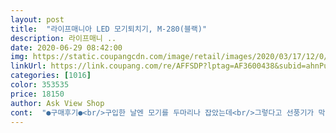 ```yaml
---
layout: post 
title:  "라이프매니아 LED 모기퇴치기, M-280(블랙)" 
description: 라이프매니 ..
date: 2020-06-29 08:42:00 
img: https://static.coupangcdn.com/image/retail/images/2020/03/17/12/0/a6cd75e9-0f1c-4632-93b5-606f20958fc5.jpg 
linkUrl: https://link.coupang.com/re/AFFSDP?lptag=AF3600438&subid=ahnPublicAsk&pageKey=1357553462&itemId=2388391807&vendorItemId=70383807018&traceid=V0-113-0161abdca46c87e8 
categories: [1016] 
color: 353535 
price: 18150 
author: Ask View Shop 
cont:  "●구매후기●<br/>구입한 날엔 모기를 두마리나 잡았는데<br/>그렇다고 선풍기가 막 큰 소리가 나는 것도 아니지만<br/>너무유용하게잘구입했어요<br/>단계는 3단계로 조절도 가능 하고, 소음도 그렇게 크게 없네요.<br/><br/>막상 사고나서는 뭐 잡히는 것도 없고 , 날파리조차도 없는데<br/>무드등으로도좋구.<br/>단계별루빛이다달라서<br/>뭐 잡혀있는것도 없네요.<br/><br/>벌레를 잘 잡는지는 아직 모르겠는데 소리 따문에 귀가아파요<br/>상품도깨끗하고.<br/>디자인도너무예뻐요<br/>생각보다 소음도 있는데 바람은 약해서 모기가 근처에 가다가도 도망가네요.<br/>.<br/>ㅠㅠ 어두운데 혼자 둬도 효과없고.<br/>.<br/> LED만으로는 한계가 있어요.<br/> 날파리는 잡는데 모기는 못잡네요... <br/><br/>소리가 크진 않았지만 삐하는 소리가 귀에 거슬려서 귀가 아프네요 요런걸 처음 사용해보는거라 이런건 다 그런건지 모르겠지만 요고 있는곳에서는 잠을 잘 수 없어요ㅠㅠ<br/>아무 소리도 안 들리는데, 단독으로 틀어놓으면 선풍기소리보다도 작은것 같아요<br/>아이방에놓았더니.<br/>좋아하더라구요<br/>아직은 조금 시기상조인건거 싶기는 해요.<br/><br/>오늘받아서.<br/>쓰봅니다<br/>이뻐요<br/>잘잡혀서좋아요<br/>저희는세개구입해서.<br/>큰아이방.<br/>작은아이방<br/>저희부부방각각나두었어요<br/>조금 더운거 같아서 선풍기랑 같이 틀어놓으면<br/>집에 매일 모기가 78마리씩 잡혀서 혹시나 질러보았는데요.<br/><br/>품질도좋구.<br/>소리도많이커지않고<br/>구입한 날엔 모기를 두마리나 잡았는데<br/>그렇다고 선풍기가 막 큰 소리가 나는 것도 아니지만<br/>너무유용하게잘구입했어요<br/>단계는 3단계로 조절도 가능 하고, 소음도 그렇게 크게 없네요.<br/><br/>막상 사고나서는 뭐 잡히는 것도 없고 , 날파리조차도 없는데<br/>무드등으로도좋구.<br/>단계별루빛이다달라서<br/>뭐 잡혀있는것도 없네요.<br/><br/>벌레를 잘 잡는지는 아직 모르겠는데 소리 따문에 귀가아파요<br/>상품도깨끗하고.<br/>디자인도너무예뻐요<br/>생각보다 소음도 있는데 바람은 약해서 모기가 근처에 가다가도 도망가네요.<br/>.<br/>ㅠㅠ 어두운데 혼자 둬도 효과없고.<br/>.<br/> LED만으로는 한계가 있어요.<br/> 날파리는 잡는데 모기는 못잡네요... <br/><br/>소리가 크진 않았지만 삐하는 소리가 귀에 거슬려서 귀가 아프네요 요런걸 처음 사용해보는거라 이런건 다 그런건지 모르겠지만 요고 있는곳에서는 잠을 잘 수 없어요ㅠㅠ<br/>아무 소리도 안 들리는데, 단독으로 틀어놓으면 선풍기소리보다도 작은것 같아요<br/>아이방에놓았더니.<br/>좋아하더라구요<br/>아직은 조금 시기상조인건거 싶기는 해요.<br/><br/>오늘받아서.<br/>쓰봅니다<br/>이뻐요<br/>잘잡혀서좋아요<br/>저희는세개구입해서.<br/>큰아이방.<br/>작은아이방<br/>저희부부방각각나두었어요<br/>조금 더운거 같아서 선풍기랑 같이 틀어놓으면<br/>집에 매일 모기가 78마리씩 잡혀서 혹시나 질러보았는데요.<br/><br/>품질도좋구.<br/>소리도많이커지않고<br/>" 
---
```


